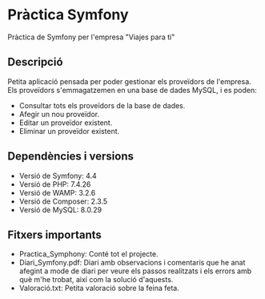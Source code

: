 # Pràctica Symfony
 Pràctica de Symfony per l'empresa "Viajes para ti"

## Descripció
Petita aplicació pensada per poder gestionar els proveïdors de l'empresa. Els proveïdors s'emmagatzemen en una base de dades MySQL, i es poden:
* Consultar tots els proveïdors de la base de dades.
* Afegir un nou proveïdor.
* Editar un proveïdor existent.
* Eliminar un proveïdor existent.

## Dependències i versions
* Versió de Symfony: 4.4
* Versió de PHP: 7.4.26
* Versió de WAMP: 3.2.6
* Versió de Composer: 2.3.5
* Versió de MySQL: 8.0.29

## Fitxers importants
* Practica_Symphony: Conté tot el projecte.
* Diari_Symfony.pdf: Diari amb observacions i comentaris que he anat afegint a mode de diari per veure els passos realitzats i els errors amb què m'he trobat, així com la solució d'aquests.
* Valoració.txt: Petita valoració sobre la feina feta.